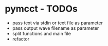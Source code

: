 # pymcct - TODOs

- pass text via stdin or text file as parameter
- pass output wave filename as parameter
- split functions and main file
- refactor
